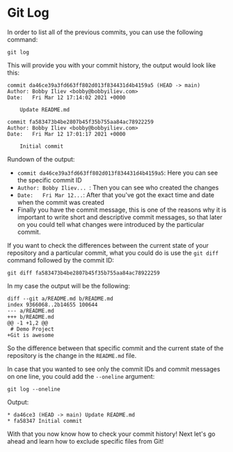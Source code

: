 # Git Log

In order to list all of the previous commits, you can use the following command:

```
git log
```

This will provide you with your commit history, the output would look like this:

```
commit da46ce39a3fd663ff802d013f834431d4b4159a5 (HEAD -> main)
Author: Bobby Iliev <bobby@bobbyiliev.com>
Date:   Fri Mar 12 17:14:02 2021 +0000

    Update README.md

commit fa583473b4be2807b45f35b755aa84ac78922259
Author: Bobby Iliev <bobby@bobbyiliev.com>
Date:   Fri Mar 12 17:01:17 2021 +0000

    Initial commit
```

Rundown of the output:

* `commit da46ce39a3fd663ff802d013f834431d4b4159a5`: Here you can see the specific commit ID
* `Author: Bobby Iliev... `: Then you can see who created the changes
* `Date:   Fri Mar 12...`: After that you've got the exact time and date when the commit was created
* Finally you have the commit message, this is one of the reasons why it is important to write short and descriptive commit messages, so that later on you could tell what changes were introduced by the particular commit.

If you want to check the differences between the current state of your repository and a particular commit, what you could do is use the `git diff` command followed by the commit ID:

```
git diff fa583473b4be2807b45f35b755aa84ac78922259
```

In my case the output will be the following:

```
diff --git a/README.md b/README.md
index 9366068..2b14655 100644
--- a/README.md
+++ b/README.md
@@ -1 +1,2 @@
 # Demo Project
+Git is awesome
```

So the difference between that specific commit and the current state of the repository is the change in the `README.md` file.

In case that you wanted to see only the commit IDs and commit messages on one line, you could add the `--oneline` argument:

```
git log --oneline
```

Output:

```
* da46ce3 (HEAD -> main) Update README.md
* fa58347 Initial commit
```

With that you now know how to check your commit history! Next let's go ahead and learn how to exclude specific files from Git!
